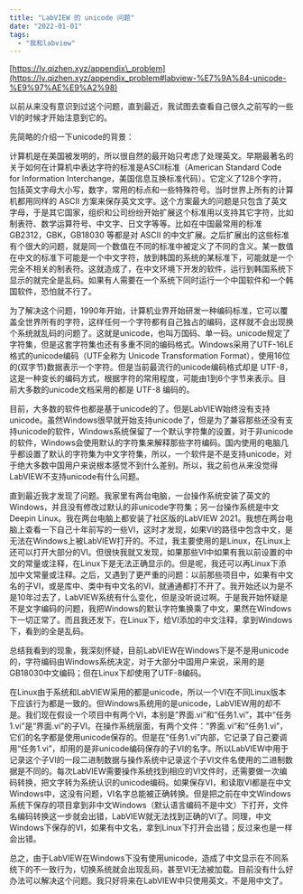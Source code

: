 ```yaml
---
title: "LabVIEW 的 unicode 问题"
date: "2022-01-01"
tags: 
  - "我和labview"
---
```


[https://lv.qizhen.xyz/appendix\_problem](https://lv.qizhen.xyz/appendix_problem#labview-%E7%9A%84-unicode-%E9%97%AE%E9%A2%98)

以前从来没有意识到过这个问题，直到最近，我试图去查看自己很久之前写的一些VI的时候才开始注意到它的。

先简略的介绍一下unicode的背景：

计算机是在美国被发明的，所以很自然的最开始只考虑了处理英文。早期最著名的关于如何在计算机中表达字符的标准是ASCII标准（American Standard Code for Information Interchange，美国信息互换标准代码）。它定义了128个字符，包括英文字母大小写，数字，常用的标点和一些特殊符号。当时世界上所有的计算机都用同样的 ASCII 方案来保存英文文字。这个方案最大的问题是只包含了英文字母，于是其它国家，组织和公司纷纷开始扩展这个标准用以支持其它字符，比如制表符、数学运算符号、中文字、日文字等等。比如在中国最常用的标准 GB2312，GBK，GB18030 等都是对 ASCII 的中文扩展。之后扩展出的这些标准有个很大的问题，就是同一个数值在不同的标准中被定义了不同的含义。某一数值在中文的标准下可能是一个中文字符，放到韩国的系统的某标准下，可能就是一个完全不相关的制表符。这就造成了，在中文环境下开发的软件，运行到韩国系统下显示的就完全是乱码。如果有人需要在一个系统下同时运行一个中国软件和一个韩国软件，恐怕就不行了。

为了解决这个问题，1990年开始，计算机业界开始研发一种编码标准，它可以覆盖全世界所有的字符，这样任何一个字符都有自己独占的编码，这样就不会出现换个系统就乱码的问题了。这就是unicode，也叫万国码、单一码。unicode规定了字符集，但是这套字符集也还有多重不同的编码格式。Windows采用了UTF-16LE格式的unicode编码（UTF全称为 Unicode Transformation Format），使用16位的(双字节)数据表示一个字符。但是当前最流行的unicode编码格式却是 UTF-8，这是一种变长的编码方式，根据字符的常用程度，可能由1到6个字节来表示。目前大多数的unicode文档采用的都是 UTF-8 编码的。

目前，大多数的软件也都是基于unicode的了。但是LabVIEW始终没有支持unicode。虽然Windows很早就开始支持unicode了，但是为了兼容那些还没有支持unicode的软件，Windows系统保留了一个默认字符集的设置，对于非unicode的软件，Windows会使用默认的字符集来解释那些字符编码。国内使用的电脑几乎都设置了默认的字符集为中文字符集，所以，一个软件是不是支持unicode，对于绝大多数中国用户来说根本感觉不到什么差别。所以，我之前也从来没觉得LabVIEW不支持unicode有什么问题。

直到最近我才发现了问题。我家里有两台电脑，一台操作系统安装了英文的Windows，并且没有修改过默认的非unicode字符集；另一台操作系统是中文Deepin Linux。我在两台电脑上都安装了社区版的LabVIEW 2021。我想在两台电脑上查看一下自己十年前写的一些VI，这时才发现，如果VI的路径中包含中文，是无法在Windows上被LabVIEW打开的。不过，我主要使用的是Linux，在Linux上还可以打开大部分的VI。但很快我就又发现，如果那些VI中如果有我以前设置的中文的常量或注释，在Linux下是无法正确显示的。但是呢，我还可以再Linux下添加中文常量或注释。之后，又遇到了更严重的问题：以前那些项目中，如果有中文名的子VI，或是库中、类中有中文名的VI，就通通都打不开了。我开始还以为是不是10年过去了，LabVIEW系统有什么变化，但是没听说过啊。于是我开始怀疑是不是文字编码的问题，我把Windows的默认字符集换乘了中文，果然在Windows下一切正常了。而且我还发下，在Linux下，给VI添加的中文注释，拿到Windows下，看到的全是乱码。

总结我看到的现象，我深刻怀疑，目前LabVIEW在Windows下是不是用unicode的，字符编码由Windows系统决定，对于大部分中国用户来说，采用的是GB18030中文编码；但在Linux下却使用了UTF-8编码。

在Linux由于系统和LabVIEW采用的都是unicode，所以一个VI在不同Linux版本下应该行为都是一致的。但Windows系统用的是unicode，LabVIEW用的却不是。我们现在假设一个项目中有两个VI，本别是“界面.vi”和“任务1.vi”，其中“任务1.vi”是“界面.vi”的子VI。在操作系统层面，有两个文件：“界面.vi”和“任务1.vi”，它们的名字都是使用unicode保存的。但是在“任务1.vi”内部，它记录了自己要调用“任务1.vi”，却用的是非unicode编码保存的子VI的名字。所以LabVIEW中用于记录这个子VI的一段二进制数据与操作系统中记录这个子VI文件名使用的二进制数据是不同的。每次LabVIEW需要操作系统找到相应的VI文件时，还需要做一次编码转换，把文字转为系统认识的unicode编码。如果保存VI，和读取VI都是在中文Windows中，这没有问题，VI名字总能被正确转换。但是把之前在中文Windows系统下保存的项目拿到非中文Windows（默认语言编码不是中文）下打开，文件名编码转换这一步就会出错，LabVIEW就无法找到正确的VI了。同理，中文Windows下保存的VI，如果有中文名，拿到Linux下打开会出错；反过来也是一样会出错。

总之，由于LabVIEW在Windows下没有使用unicode，造成了中文显示在不同系统下的不一致行为，切换系统就会出现乱码，甚至VI无法被加载。目前没有什么好办法可以解决这个问题。我只好将来在LabVIEW中只使用英文，不是用中文了。
